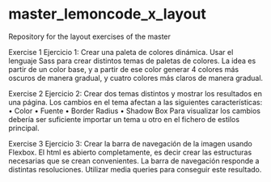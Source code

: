 # master_lemoncode_x_layout
Repository for the layout exercises of the master

Exercise 1
Ejercicio 1: Crear una paleta de colores dinámica.
Usar el lenguaje Sass para crear distintos temas de paletas de colores.
La idea es partir de un color base, y a partir de ese color generar 4 colores más oscuros de manera gradual, y cuatro colores más claros de manera gradual.

Exercise 2
Ejercicio 2: Crear dos temas distintos y mostrar los resultados en una página.
Los cambios en el tema afectan a las siguientes características:
• Color
• Fuente
• Border Radius
• Shadow Box
Para visualizar los cambios debería ser suficiente importar un tema u otro en el fichero de estilos principal.

Exercise 3
Ejercicio 3: Crear la barra de navegación de la imagen usando Flexbox. El html es abierto completamente, es decir crear las estructuras necesarias que se crean convenientes. La barra de navegación responde a distintas resoluciones. Utilizar media queries para conseguir este resultado.
